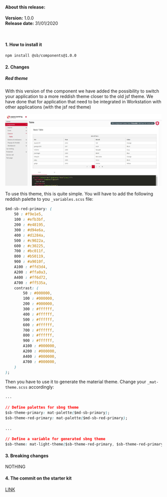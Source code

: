 #### About this release:

**Version:** 1.0.0  
**Release date:** 31/01/2020

<br>

#### 1. How to install it

```bash
npm install @sb/components@1.0.0
```

#### 2. Changes

##### Red theme
With this version of the component we have added the possibility to switch your application to a more reddish theme closer to the old jsf theme.
We have done that for application that need to be integrated in Workstation with other applications (with the jsf red theme)

![red-themes](./assets/images/red-theme.jpg)

To use this theme, this is quite simple. You will have to add the following reddish palette to you `_variables.scss` file:


```css
$md-sb-red-primary: (
    50 : #f9e1e5,
    100 : #efb3bf,
    200 : #e48195,
    300 : #d94e6a,
    400 : #d1284a,
    500 : #c9022a,
    600 : #c30225,
    700 : #bc011f,
    800 : #b50119,
    900 : #a9010f,
    A100 : #ffd3d4,
    A200 : #ffa0a3,
    A400 : #ff6d72,
    A700 : #ff535a,
    contrast: (
        50 : #000000,
        100 : #000000,
        200 : #000000,
        300 : #ffffff,
        400 : #ffffff,
        500 : #ffffff,
        600 : #ffffff,
        700 : #ffffff,
        800 : #ffffff,
        900 : #ffffff,
        A100 : #000000,
        A200 : #000000,
        A400 : #000000,
        A700 : #000000,
    )
);
```

Then you have to use it to generate the material theme.
Change your `_mat-theme.scss` accordingly:

```css
...

// Define palettes for sbng theme
$sb-theme-primary: mat-palette($md-sb-primary);
$sb-theme-red-primary: mat-palette($md-sb-red-primary);

...

// Define a variable for generated sbng theme
$sb-theme: mat-light-theme($sb-theme-red-primary, $sb-theme-red-primary);

```


#### 3. Breaking changes

NOTHING

#### 4. The commit on the starter kit

[LINK](https://innersource.soprasteria.com/sopra-banking-technical-architecture/sb-angular/sbng-starter-kit/commit/0ec6f533d806c7ae86ed6713204a7bd2cd680908)

